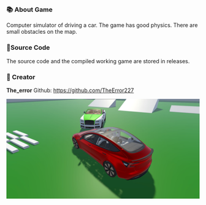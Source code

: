 ### 📚 About Game
Computer simulator of driving a car. The game has good physics. There are small obstacles on the map.

### 📑Source Code 
The source code and the compiled working game are stored in releases.

### 🌟 Creator
**The_error** Github: https://github.com/TheError227

![Screenshot from the game](CRS.png)
